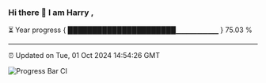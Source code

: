 ### Hi there 👋 I am Harry , 

⏳ Year progress { ██████████████████████▁▁▁▁▁▁▁▁ } 75.03 %

---

⏰ Updated on Tue, 01 Oct 2024 14:54:26 GMT

![Progress Bar CI](https://github.com/duykhang68/duykhang68/workflows/Progress%20Bar%20CI/badge.svg)
